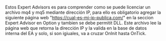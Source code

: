 Estos Expert Advisors es para comprender como se puede licenciar un archivo mq4 y mq5 mediante dirección IP, para ello es obligatorio agregar la siguiente página web "https://cual-es-mi-ip-publica.com/" en la seccion Expert Advisor en Option y tambien se debe permitit DLL. 
Este archivo lee la página web que retorna la dirección IP y la valida en la base de datos interna del EA y solo, si son igiuales, va a cruzar OnInit hasta OnTick.
